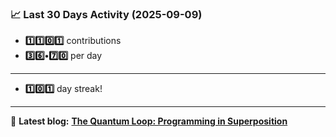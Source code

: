 <!--START_STATS-->
### 📈 Last 30 Days Activity (2025-09-09)  
- **1️⃣1️⃣0️⃣1️⃣** contributions  
- **3️⃣6️⃣•7️⃣0️⃣** per day
---
- **1️⃣0️⃣1️⃣** day streak!
---
📝 **Latest blog:** [**The Quantum Loop: Programming in Superposition**](https://andriak.com/blog/quantum-loop)
<!--END_STATS-->
